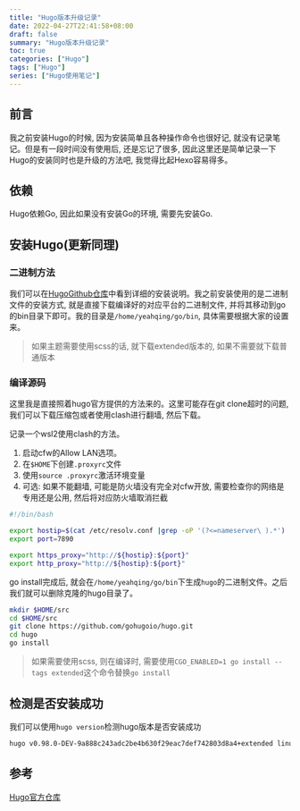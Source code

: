 ```yaml
---
title: "Hugo版本升级记录"
date: 2022-04-27T22:41:58+08:00
draft: false
summary: "Hugo版本升级记录"
toc: true
categories: ["Hugo"]
tags: ["Hugo"]
series: ["Hugo使用笔记"]
---
```


## 前言

我之前安装Hugo的时候, 因为安装简单且各种操作命令也很好记, 就没有记录笔记。但是有一段时间没有使用后, 还是忘记了很多, 因此这里还是简单记录一下Hugo的安装同时也是升级的方法吧, 我觉得比起Hexo容易得多。

## 依赖

Hugo依赖Go, 因此如果没有安装Go的环境, 需要先安装Go.

## 安装Hugo(更新同理)

### 二进制方法

我们可以在[HugoGithub仓库](https://github.com/gohugoio/hugo)中看到详细的安装说明。我之前安装使用的是二进制文件的安装方式, 就是直接下载编译好的对应平台的二进制文件, 并将其移动到go的bin目录下即可。我的目录是`/home/yeahqing/go/bin`, 具体需要根据大家的设置来。

> 如果主题需要使用scss的话, 就下载extended版本的, 如果不需要就下载普通版本

### 编译源码

这里我是直接照着hugo官方提供的方法来的。这里可能存在git clone超时的问题, 我们可以下载压缩包或者使用clash进行翻墙, 然后下载。

记录一个wsl2使用clash的方法。

1. 启动cfw的Allow LAN选项。
2. 在`$HOME`下创建`.proxyrc`文件
3. 使用`source .proxyrc`激活环境变量
4. 可选: 如果不能翻墙, 可能是防火墙没有完全对cfw开放, 需要检查你的网络是专用还是公用, 然后将对应防火墙取消拦截

```bash
#!/bin/bash

export hostip=$(cat /etc/resolv.conf |grep -oP '(?<=nameserver\ ).*')
export port=7890

export https_proxy="http://${hostip}:${port}"
export http_proxy="http://${hostip}:${port}"

```

go install完成后, 就会在`/home/yeahqing/go/bin`下生成`hugo`的二进制文件。之后我们就可以删除克隆的hugo目录了。

```bash
mkdir $HOME/src
cd $HOME/src
git clone https://github.com/gohugoio/hugo.git
cd hugo
go install
```

> 如果需要使用scss, 则在编译时, 需要使用`CGO_ENABLED=1 go install --tags extended`这个命令替换`go install`

## 检测是否安装成功

我们可以使用`hugo version`检测hugo版本是否安装成功

```bash
hugo v0.98.0-DEV-9a888c243adc2be4b630f29eac7def742803d8a4+extended linux/amd64 BuildDate=2022-04-27T20:22:50Z
```

## 参考

[Hugo官方仓库](https://github.com/gohugoio/hugo)

